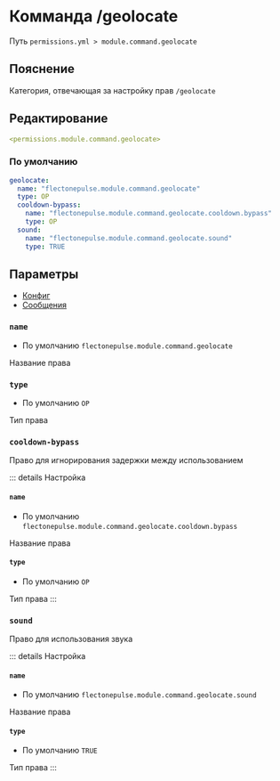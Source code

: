 # Комманда /geolocate
Путь `permissions.yml > module.command.geolocate`

## Пояснение
Категория, отвечающая за настройку прав `/geolocate`

## Редактирование
```yaml
<permissions.module.command.geolocate>
```

### По умолчанию
```yaml
geolocate:
  name: "flectonepulse.module.command.geolocate"
  type: OP
  cooldown-bypass:
    name: "flectonepulse.module.command.geolocate.cooldown.bypass"
    type: OP
  sound:
    name: "flectonepulse.module.command.geolocate.sound"
    type: TRUE
```

## Параметры

- [Конфиг](/ru/config/module/command/geolocate/)
- [Сообщения](/ru/messages/ru_ru/module/command/geolocate/)

### `name`
- По умолчанию `flectonepulse.module.command.geolocate`

Название права

### `type`
- По умолчанию `OP`

Тип права

### `cooldown-bypass`

Право для игнорирования задержки между использованием

::: details Настройка
#### `name`
- По умолчанию `flectonepulse.module.command.geolocate.cooldown.bypass`

Название права

#### `type`
- По умолчанию `OP`

Тип права
:::

### `sound`

Право для использования звука

::: details Настройка
#### `name`
- По умолчанию `flectonepulse.module.command.geolocate.sound`

Название права

#### `type`
- По умолчанию `TRUE`

Тип права
:::

<!--@include: @/ru/parts/permission.md-->

